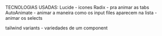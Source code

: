 TECNOLOGIAS USADAS:
Lucide - icones 
Radix - pra animar as tabs
AutoAnimate - animar a maneira como os input files aparecem na lista
            - animar os selects

tailwind variants - variedades de um component